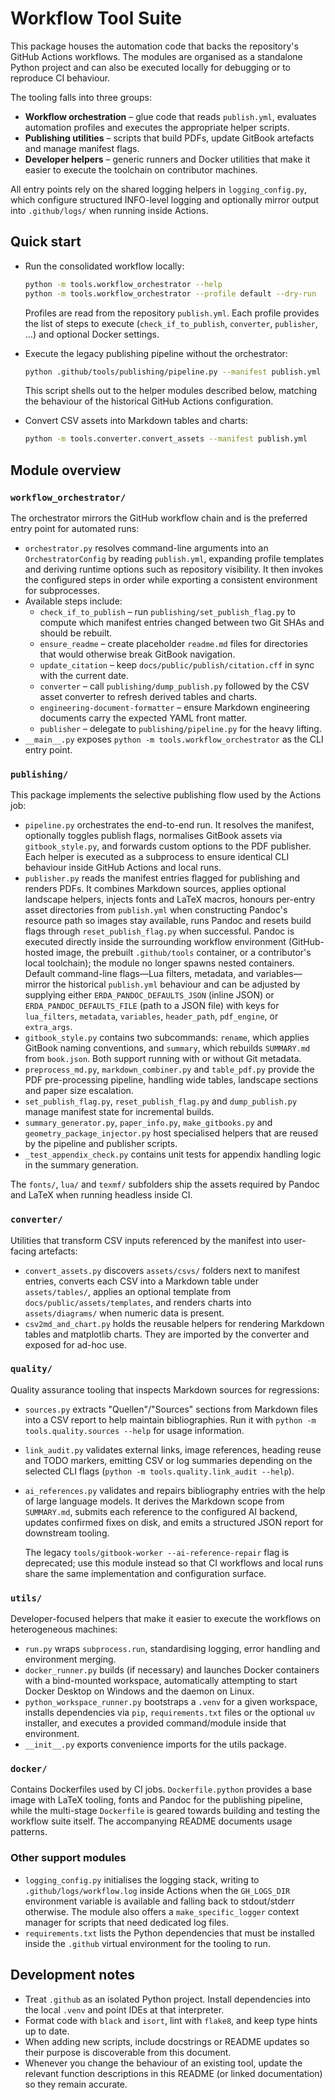 # Workflow Tool Suite

This package houses the automation code that backs the repository's GitHub
Actions workflows.  The modules are organised as a standalone Python project
and can also be executed locally for debugging or to reproduce CI behaviour.

The tooling falls into three groups:

* **Workflow orchestration** – glue code that reads `publish.yml`, evaluates
  automation profiles and executes the appropriate helper scripts.
* **Publishing utilities** – scripts that build PDFs, update GitBook artefacts
  and manage manifest flags.
* **Developer helpers** – generic runners and Docker utilities that make it
  easier to execute the toolchain on contributor machines.

All entry points rely on the shared logging helpers in `logging_config.py`,
which configure structured INFO-level logging and optionally mirror output into
`.github/logs/` when running inside Actions.

## Quick start

* Run the consolidated workflow locally:
  ```bash
  python -m tools.workflow_orchestrator --help
  python -m tools.workflow_orchestrator --profile default --dry-run
  ```
  Profiles are read from the repository `publish.yml`.  Each profile provides
  the list of steps to execute (`check_if_to_publish`, `converter`,
  `publisher`, …) and optional Docker settings.

* Execute the legacy publishing pipeline without the orchestrator:
  ```bash
  python .github/tools/publishing/pipeline.py --manifest publish.yml
  ```
  This script shells out to the helper modules described below, matching the
  behaviour of the historical GitHub Actions configuration.

* Convert CSV assets into Markdown tables and charts:
  ```bash
  python -m tools.converter.convert_assets --manifest publish.yml
  ```

## Module overview

### `workflow_orchestrator/`

The orchestrator mirrors the GitHub workflow chain and is the preferred entry
point for automated runs:

* `orchestrator.py` resolves command-line arguments into an
  `OrchestratorConfig` by reading `publish.yml`, expanding profile templates and
  deriving runtime options such as repository visibility.  It then invokes the
  configured steps in order while exporting a consistent environment for
  subprocesses.
* Available steps include:
  * `check_if_to_publish` – run `publishing/set_publish_flag.py` to compute which
    manifest entries changed between two Git SHAs and should be rebuilt.
  * `ensure_readme` – create placeholder `readme.md` files for directories that
    would otherwise break GitBook navigation.
  * `update_citation` – keep `docs/public/publish/citation.cff` in sync with the
    current date.
  * `converter` – call `publishing/dump_publish.py` followed by the CSV asset
    converter to refresh derived tables and charts.
  * `engineering-document-formatter` – ensure Markdown engineering documents
    carry the expected YAML front matter.
  * `publisher` – delegate to `publishing/pipeline.py` for the heavy lifting.
* `__main__.py` exposes `python -m tools.workflow_orchestrator` as the CLI
  entry point.

### `publishing/`

This package implements the selective publishing flow used by the Actions job:

* `pipeline.py` orchestrates the end-to-end run.  It resolves the manifest,
  optionally toggles publish flags, normalises GitBook assets via
  `gitbook_style.py`, and forwards custom options to the PDF publisher.  Each
  helper is executed as a subprocess to ensure identical CLI behaviour inside
  GitHub Actions and local runs.
* `publisher.py` reads the manifest entries flagged for publishing and renders
  PDFs.  It combines Markdown sources, applies optional landscape helpers,
  injects fonts and LaTeX macros, honours per-entry asset directories from
  `publish.yml` when constructing Pandoc's resource path so images stay
  available, runs Pandoc and resets build flags through `reset_publish_flag.py`
  when successful.  Pandoc is executed directly inside the surrounding
  workflow environment (GitHub-hosted image, the prebuilt `.github/tools`
  container, or a contributor's local toolchain); the module no longer spawns
  nested containers.  Default command-line flags—Lua filters, metadata, and
  variables—mirror the historical `publish.yml` behaviour and can be adjusted by
  supplying either `ERDA_PANDOC_DEFAULTS_JSON` (inline JSON) or
  `ERDA_PANDOC_DEFAULTS_FILE` (path to a JSON file) with keys for `lua_filters`,
  `metadata`, `variables`, `header_path`, `pdf_engine`, or `extra_args`.
* `gitbook_style.py` contains two subcommands: `rename`, which applies GitBook
  naming conventions, and `summary`, which rebuilds `SUMMARY.md` from
  `book.json`.  Both support running with or without Git metadata.
* `preprocess_md.py`, `markdown_combiner.py` and `table_pdf.py` provide the PDF
  pre-processing pipeline, handling wide tables, landscape sections and paper
  size escalation.
* `set_publish_flag.py`, `reset_publish_flag.py` and `dump_publish.py` manage
  manifest state for incremental builds.
* `summary_generator.py`, `paper_info.py`, `make_gitbooks.py` and
  `geometry_package_injector.py` host specialised helpers that are reused by
  the pipeline and publisher scripts.
* `_test_appendix_check.py` contains unit tests for appendix handling logic in
  the summary generation.

The `fonts/`, `lua/` and `texmf/` subfolders ship the assets required by Pandoc
and LaTeX when running headless inside CI.

### `converter/`

Utilities that transform CSV inputs referenced by the manifest into user-facing
artefacts:

* `convert_assets.py` discovers `assets/csvs/` folders next to manifest entries,
  converts each CSV into a Markdown table under `assets/tables/`, applies an
  optional template from `docs/public/assets/templates`, and renders charts into
  `assets/diagrams/` when numeric data is present.
* `csv2md_and_chart.py` holds the reusable helpers for rendering Markdown tables
  and matplotlib charts.  They are imported by the converter and exposed for
  ad-hoc use.

### `quality/`

Quality assurance tooling that inspects Markdown sources for regressions:

* `sources.py` extracts "Quellen"/"Sources" sections from Markdown files into a
  CSV report to help maintain bibliographies.  Run it with `python -m
  tools.quality.sources --help` for usage information.
* `link_audit.py` validates external links, image references, heading reuse and
  TODO markers, emitting CSV or log summaries depending on the selected CLI
  flags (`python -m tools.quality.link_audit --help`).
* `ai_references.py` validates and repairs bibliography entries with the help of
  large language models.  It derives the Markdown scope from `SUMMARY.md`,
  submits each reference to the configured AI backend, updates confirmed fixes
  on disk, and emits a structured JSON report for downstream tooling.

  The legacy `tools/gitbook-worker --ai-reference-repair` flag is deprecated;
  use this module instead so that CI workflows and local runs share the same
  implementation and configuration surface.

### `utils/`

Developer-focused helpers that make it easier to execute the workflows on
heterogeneous machines:

* `run.py` wraps `subprocess.run`, standardising logging, error handling and
  environment merging.
* `docker_runner.py` builds (if necessary) and launches Docker containers with a
  bind-mounted workspace, automatically attempting to start Docker Desktop on
  Windows and the daemon on Linux.
* `python_workspace_runner.py` bootstraps a `.venv` for a given workspace,
  installs dependencies via `pip`, `requirements.txt` files or the optional `uv`
  installer, and executes a provided command/module inside that environment.
* `__init__.py` exports convenience imports for the utils package.

### `docker/`

Contains Dockerfiles used by CI jobs.  `Dockerfile.python` provides a base image
with LaTeX tooling, fonts and Pandoc for the publishing pipeline, while the
multi-stage `Dockerfile` is geared towards building and testing the workflow
suite itself.  The accompanying README documents usage patterns.

### Other support modules

* `logging_config.py` initialises the logging stack, writing to
  `.github/logs/workflow.log` inside Actions when the `GH_LOGS_DIR` environment
  variable is available and falling back to stdout/stderr otherwise.  The module
  also offers a `make_specific_logger` context manager for scripts that need
  dedicated log files.
* `requirements.txt` lists the Python dependencies that must be installed inside
  the `.github` virtual environment for the tooling to run.

## Development notes

* Treat `.github` as an isolated Python project.  Install dependencies into the
  local `.venv` and point IDEs at that interpreter.
* Format code with `black` and `isort`, lint with `flake8`, and keep type hints
  up to date.
* When adding new scripts, include docstrings or README updates so their purpose
  is discoverable from this document.
* Whenever you change the behaviour of an existing tool, update the relevant
  function descriptions in this README (or linked documentation) so they remain
  accurate.
